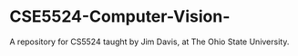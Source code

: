 # CSE5524-Computer-Vision-
A repository for CS5524 taught by Jim Davis, at The Ohio State University.
